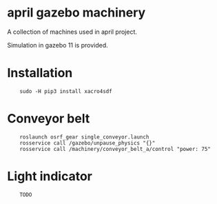 # april gazebo machinery

A collection of machines used in april project.

Simulation in gazebo 11 is provided.

# Installation

        sudo -H pip3 install xacro4sdf

# Conveyor belt

        roslaunch osrf_gear single_conveyor.launch
        rosservice call /gazebo/unpause_physics "{}"
        rosservice call /machinery/conveyor_belt_a/control "power: 75"

# Light indicator

        TODO
